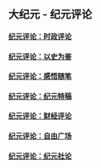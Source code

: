 ## 大纪元 - 纪元评论

#### [纪元评论：时政评论](indexes/nsc1025/README.md?04260330)
#### [纪元评论：以史为鉴](indexes/nsc1028/README.md?04260330)
#### [纪元评论：感悟随笔](indexes/nsc1035/README.md?04260330)
#### [纪元评论：纪元特稿](indexes/nsc424/README.md?04260330)
#### [纪元评论：财经评论](indexes/nsc1026/README.md?04260330)
#### [纪元评论：自由广场](indexes/nsc993/README.md?04260330)
#### [纪元评论：纪元社论](indexes/nsc422/README.md?04260330)
